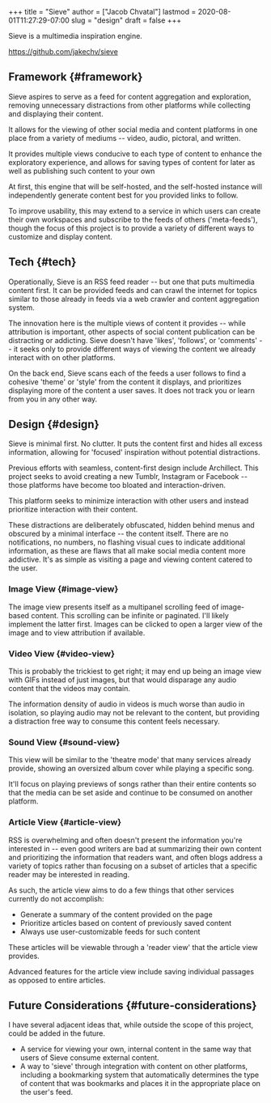 +++
title = "Sieve"
author = ["Jacob Chvatal"]
lastmod = 2020-08-01T11:27:29-07:00
slug = "design"
draft = false
+++

Sieve is a multimedia inspiration engine.

<https://github.com/jakechv/sieve>


## Framework {#framework}

Sieve aspires to serve as a feed for content aggregation and exploration,
removing unnecessary distractions from other platforms while collecting
and displaying their content.

It allows for the viewing of other social media and content platforms in one place
from a variety of mediums -- video, audio, pictoral, and written.

It provides multiple views conducive to each type of content to enhance the
exploratory experience, and allows for saving types of content for later
as well as publishing such content to your own

At first, this engine that will be self-hosted,
and the self-hosted instance will independently generate content best for you
provided links to follow.

To improve usability, this may extend to a service in which users
can create their own workspaces and subscribe to the feeds of others ('meta-feeds'),
though the focus of this project is to provide a variety of different ways to
customize and display content.


## Tech {#tech}

Operationally, Sieve is an RSS feed reader -- but one that puts multimedia content first.
It can be provided feeds and can crawl the internet for topics similar to those already
in feeds via a web crawler and content aggregation system.

The innovation here is the multiple views of content it provides -- while attribution is
important, other aspects of social content publication can be distracting or addicting.
Sieve doesn't have 'likes', 'follows', or 'comments' -- it seeks only to provide
different ways of viewing the content we already interact with on other platforms.

On the back end, Sieve scans each of the feeds a user follows to find a cohesive
'theme' or 'style' from the content it displays, and prioritizes displaying more
of the content a user saves. It does not track you or learn from you in any other way.


## Design {#design}

Sieve is minimal first. No clutter.
It puts the content first and hides all excess information,
allowing for 'focused' inspiration without potential distractions.

Previous efforts with seamless, content-first design include Archillect.
This project seeks to avoid creating a new Tumblr, Instagram or Facebook --
those platforms have become too bloated and interaction-driven.

This platform seeks to minimize interaction with other users
and instead prioritize interaction with their content.

These distractions are deliberately obfuscated,
hidden behind menus and obscured by a minimal interface -- the content itself.
There are no notifications, no numbers, no flashing visual cues
to indicate additional information, as these are flaws that all make social
media content more addictive. It's as simple as visiting a page and viewing
content catered to the user.


### Image View {#image-view}

The image view presents itself as a multipanel scrolling feed of image-based content.
This scrolling can be infinite or paginated. I'll likely implement the latter first.
Images can be clicked to open a larger view of the image and to view attribution if available.


### Video View {#video-view}

This is probably the trickiest to get right; it may end up being
an image view with GIFs instead of just images,
but that would disparage any audio content that the videos may contain.

The information density of audio in videos is much worse than audio in isolation,
so playing audio may not be relevant to the content, but providing a distraction
free way to consume this content feels necessary.


### Sound View {#sound-view}

This view will be similar to the 'theatre mode' that many services already provide,
showing an oversized album cover while playing a specific song.

It'll focus on playing previews of songs rather than their entire contents
so that the media can be set aside and continue to be consumed on another platform.


### Article View {#article-view}

RSS is overwhelming and often doesn't present the information you're interested in --
even good writers are bad at summarizing their own content and prioritizing the information
that readers want, and often blogs address a variety of topics rather than focusing on
a subset of articles that a specific reader may be interested in reading.

As such, the article view aims to do a few things that other services currently do not accomplish:

-   Generate a summary of the content provided on the page
-   Prioritize articles based on content of previously saved content
-   Always use user-customizable feeds for such content

These articles will be viewable through a 'reader view' that the article view provides.

Advanced features for the article view include saving individual passages as opposed to
entire articles.


## Future Considerations {#future-considerations}

I have several adjacent ideas that, while outside the scope of this project,
could be added in the future.

-   A service for viewing your own, internal content in the same way
    that users of Sieve consume external content.
-   A way to 'sieve' through integration with content on other platforms,
    including a bookmarking system that automatically determines the
    type of content that was bookmarks and places it in the appropriate
    place on the user's feed.
